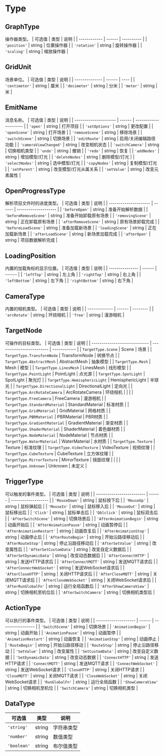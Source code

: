 # Type


## GraphType
操作器类型。
| 可选值       | 类型   | 说明       |
| ------------ | ------ | ---------- |
| `'position'` | string | 位置操作器 |
| `'rotation'` | string | 旋转操作器 |
| `'scaling'`  | string | 缩放操作器 |

## GridUnit
场景单位。
| 可选值         | 类型   | 说明 |
| -------------- | ------ | ---- |
| `'centimeter'` | string | 厘米 |
| `'decimeter'`  | string | 分米 |
| `'meter'`      | string | 米   |

## EmitName
消息名称。
| 可选值                | 类型   | 说明                  |
| --------------------- | ------ | --------------------- |
| `'open'`              | string | 打开项目              |
| `'setOptions'`        | string | 更改配置              |
| `'openScene'`         | string | 打开场景              |
| `'removeScene'`       | string | 移除场景              |
| `'switchScene'`       | string | 切换场景              |
| `'editRoute'`         | string | 启用/关闭编辑路径功能 |
| `'cameraViewChanged'` | string | 改变相机状态          |
| `'switchCamera'`      | string | 切换相机类型          |
| `'undo'`              | string | 撤销                  |
| `'redo'`              | string | 恢复                  |
| `'addNodes'`          | string | 增加模型/灯光         |
| `'deleteNodes'`       | string | 删除模型/灯光         |
| `'selectNodes'`       | string | 选中模型/灯光         |
| `'copyNodes'`         | string | 复制模型/灯光         |
| `'setParent'`         | string | 改变模型/灯光从属关系 |
| `'setValue'`          | string | 改变元素属性          |

## OpenProgressType
解析项目文件时的进度类型。
| 可选值                | 类型   | 说明                 |
| --------------------- | ------ | -------------------- |
| `'beforeOpen'`        | string | 准备开始解析数据     |
| `'beforeRemoveScene'` | string | 准备开始卸载原有场景 |
| `'removingScene'`     | string | 正在卸载原有场景     |
| `'afterRemoveScene'`  | string | 原有场景卸载完成     |
| `'beforeLoadScene'`   | string | 准备加载新场景       |
| `'loadingScene'`      | string | 正在加载新场景       |
| `'afterLoadScene'`    | string | 新场景加载完成       |
| `'afterOpen'`         | string | 项目数据解析完成     |

## LoadingPosition
内置的加载角标的显示位置。
| 可选值          | 类型   | 说明   |
| --------------- | ------ | ------ |
| `'leftTop'`     | string | 左上角 |
| `'rightTop'`    | string | 右上角 |
| `'leftBottom'`  | string | 左下角 |
| `'rightBottom'` | string | 右下角 |

## CameraType
内置的相机类型。
| 可选值        | 类型   | 说明     |
| ------------- | ------ | -------- |
| `'arcRotate'` | string | 环绕相机 |
| `'free'`      | string | 漫游相机 |

## TargetNode
可操作的目标类型。
| 可选值                        | 类型                      | 说明         |
| ----------------------------- | ------------------------- | ------------ |
| `TargetType.Scene`            | Scene                     | 场景         |
| `TargetType.TransformNode`    | TransformNode             | 转换节点     |
| `TargetType.AbstractMesh`     | AbstractMesh              | 抽象模型     |
| `TargetType.Mesh`             | Mesh                      | 模型         |
| `TargetType.LinesMesh`        | LinesMesh                 | 线形模型     |
| `TargetType.PointLight`       | PointLight                | 点光源       |
| `TargetType.SpotLight`        | SpotLight                 | 聚光灯       |
| `TargetType.HemisphericLight` | HemisphericLight          | 半球光       |
| `TargetType.DirectionalLight` | DirectionalLight          | 定向光       |
| `TargetType.ArcRotateCamera`  | ArcRotateCamera           | 环绕相机     |
| <!--                          | `TargetType.FollowCamera` | FollowCamera | 跟随相机 | --> |
| `TargetType.FreeCamera`       | FreeCamera                | 漫游相机     |
| `TargetType.StandardMaterial` | StandardMaterial          | 标准材质     |
| `TargetType.GridMaterial`     | GridMaterial              | 网格材质     |
| `TargetType.PBRMaterial`      | PBRMaterial               | PBR材质      |
| `TargetType.GradientMaterial` | GradientMaterial          | 渐变材质     |
| `TargetType.ShaderMaterial`   | ShaderMaterial            | 着色器材质   |
| `TargetType.NodeMaterial`     | NodeMaterial              | 节点材质     |
| `TargetType.WaterMaterial`    | WaterMaterial             | 水材质       |
| `TargetType.Texture`          | Texture                   | 标准纹理     |
| `TargetType.VideoTexture`     | VideoTexture              | 视频纹理     |
| `TargetType.CubeTexture`      | CubeTexture               | 立方体纹理   |
| `TargetType.MirrorTexture`    | MirrorTexture             | 镜面纹理     |
| <!--                          | `TargetType.Skeleton`     | Skeleton     | 骨骼     | --> |
| `TargetType.Unknown`          | Unknown                   | 未定义       |

## TriggerType
可以触发的事件类型。
| 可选值                    | 类型   | 说明                |
| ------------------------- | ------ | ------------------- |
| `'MouseDown'`             | string | 鼠标按下后          |
| `'MouseUp'`               | string | 鼠标弹起后          |
| `'MouseIn'`               | string | 鼠标移入后          |
| `'MouseOut'`              | string | 鼠标移出后          |
| `'Click'`                 | string | 鼠标单击后          |
| `'Dblclick'`              | string | 鼠标双击后          |
| `'AfterSwitchScene'`      | string | 切换场景后          |
| `'AfterAnimationBegin'`   | string | 动画开始后          |
| `'AfterAnimationPause'`   | string | 动画暂停后          |
| `'AfterAnimationRestart'` | string | 动画恢复后          |
| `'AfterAnimationStop'`    | string | 动画停止后          |
| `'AfterRouteBegin'`       | string | 开始沿路径移动后    |
| `'AfterRouteStop'`        | string | 停止沿路径移动后    |
| `'AfterSetValue'`         | string | 改变属性后          |
| `'AfterSetCustomData'`    | string | 改变自定义数据后    |
| `'AfterSetDynamicData'`   | string | 改变动态数据后      |
| `'AfterConnectHTTP'`      | string | 发送HTTP请求后      |
| `'AfterConnectMQTT'`      | string | 发送MQTT请求后      |
| `'AfterConnectWebSocket'` | string | 发送WebSocket请求后 |
| `'AfterCloseHTTP'`        | string | 关闭HTTP请求后      |
| `'AfterCloseMQTT'`        | string | 关闭MQTT请求后      |
| `'AfterCloseWebSocket'`   | string | 关闭WebSocket请求后 |
| `'AfterRunGlobalFn'`      | string | 运行全局函数后      |
| `'AfterShowCameraView'`   | string | 切换相机至机位后    |
| `'AfterSwitchCamera'`     | string | 切换相机类型后      |

## ActionType
可以执行的事件类型。
| 可选值               | 类型   | 说明              |
| -------------------- | ------ | ----------------- |
| `'SwitchScene'`      | string | 切换场景          |
| `'AnimationBegin'`   | string | 动画开始          |
| `'AnimationPause'`   | string | 动画暂停          |
| `'AnimationRestart'` | string | 动画恢复          |
| `'AnimationStop'`    | string | 动画停止          |
| `'RouteBegin'`       | string | 开始沿路径移动    |
| `'RouteStop'`        | string | 停止沿路径移动    |
| `'SetValue'`         | string | 改变属性          |
| `'SetCustomData'`    | string | 改变自定义数据    |
| `'SetDynamicData'`   | string | 改变动态数据      |
| `'ConnectHTTP'`      | string | 发送HTTP请求      |
| `'ConnectMQTT'`      | string | 发送MQTT请求      |
| `'ConnectWebSocket'` | string | 发送WebSocket请求 |
| `'CloseHTTP'`        | string | 关闭HTTP请求      |
| `'CloseMQTT'`        | string | 关闭MQTT请求      |
| `'CloseWebSocket'`   | string | 关闭WebSocket请求 |
| `'RunGlobalFn'`      | string | 运行全局函数      |
| `'ShowCameraView'`   | string | 切换相机至机位    |
| `'SwitchCamera'`     | string | 切换相机类型      |

## DataType
| 可选值      | 类型   | 说明       |
| ----------- | ------ | ---------- |
| `'string'`  | string | 字符串类型 |
| `'number'`  | string | 数值类型   |
| `'boolean'` | string | 布尔值类型 |
